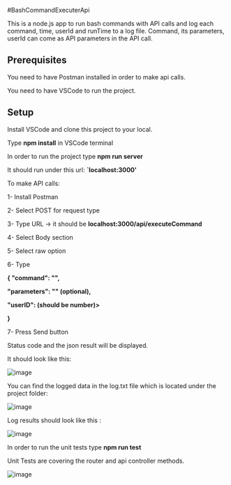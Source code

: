 #BashCommandExecuterApi

This is a node.js app to run bash commands with API calls and log each command, time, userId and runTime to a log file. Command, its parameters, userId can come as API parameters in the API call. 

## Prerequisites
You need to have Postman installed in order to make api calls. 

You need to have VSCode to run the project.

## Setup
Install VSCode and clone this project to your local.

Type <b>npm install</b> in VSCode terminal

In order to run the project type <b>npm run server</b> 

It should run under this url:
<b>`localhost:3000'</b>

To make API calls:

1- Install Postman

2- Select POST for request type

3- Type URL -> it should be <b>localhost:3000/api/executeCommand</b>

4- Select Body section

5- Select raw option

6- Type 

<b>
{
 "command": "",
 
  "parameters": "" (optional),
  
  "userID": (should be number)>

}
</b>

7- Press Send button

Status code and the json result will be displayed.

It should look like this:

![image](https://user-images.githubusercontent.com/101109013/202933546-25e4cc01-b77f-4d97-95de-9027917f226c.png)

You can find the logged data in the log.txt file which is located under the project folder:

![image](https://user-images.githubusercontent.com/101109013/202933683-eef2db37-fb21-481b-9f49-8ca0b1f2eaab.png)


Log results should look like this :

![image](https://user-images.githubusercontent.com/101109013/202933744-3683d7bb-8bb1-4e20-aa89-4725c81d1a08.png)


In order to run the unit tests type <b>npm run test</b>

Unit Tests are covering the router and api controller methods.


![image](https://user-images.githubusercontent.com/101109013/202934276-99940f98-3468-47f9-a128-441acd48a972.png)
